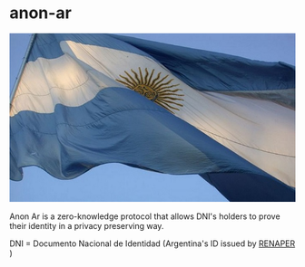 # anon-ar

<p align="center">
  <img src="https://github.com/Lorenz29/anon-ar/blob/main/bandera-nacional-4.jpg" width="1200">
</p>

Anon Ar is a zero-knowledge protocol that allows DNI's holders to prove their identity in a privacy preserving way.

DNI = Documento Nacional de Identidad (Argentina's ID issued by [RENAPER](https://www.argentina.gob.ar/interior/renaper) )
